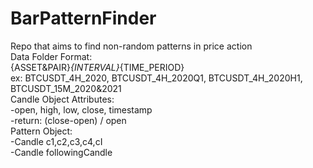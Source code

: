 # BarPatternFinder
Repo that aims to find non-random patterns in price action
<br>
Data Folder Format:
<br>
{ASSET&PAIR}_{INTERVAL}_{TIME_PERIOD}
<br>
ex: BTCUSDT_4H_2020, BTCUSDT_4H_2020Q1, BTCUSDT_4H_2020H1, BTCUSDT_15M_2020&2021
<br>
Candle Object Attributes:
<br>
-open, high, low, close, timestamp
<br>
-return: (close-open) / open
<br>
Pattern Object:
<br>
-Candle c1,c2,c3,c4,cI
<br>
-Candle followingCandle
